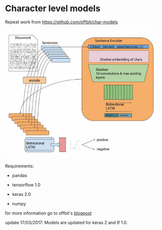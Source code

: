 # Character level models

Repeat work from https://github.com/offbit/char-models

![model](readme-pics/model.png "Model architecture")

Requirements:

- pandas

- tensorflow 1.0

- keras 2.0

- numpy 

for more information go to offbit's [blogpost](https://offbit.github.io/how-to-read/)

update 17/03/2017: Models are updated for keras 2 and tf 1.0.
